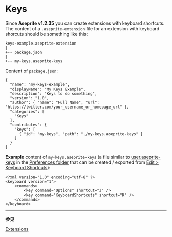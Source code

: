 # Keys

Since **Aseprite v1.2.35** you can create extensions with keyboard
shortcuts. The content of a `.aseprite-extension` file for an
extension with keyboard shorcuts should be something like this:

```
keys-example.aseprite-extension
|
+-- package.json
|
+-- my-keys.aseprite-keys
```

Content of `package.json`:

```
{
  "name": "my-keys-example",
  "displayName": "My Keys Example",
  "description": "Keys to do something",
  "version": "1.0",
  "author": { "name": "Full Name", "url": "https://twitter.com/your_username_or_homepage_url" },
  "categories": [
    "Keys"
  ],
  "contributes": {
    "keys": [
      { "id": "my-keys", "path": "./my-keys.aseprite-keys" }
    ]
  }
}
```

**Example** content of `my-keys.aseprite-keys` (a file similar to
[user.aseprite-keys](https://www.aseprite.org/docs/files/#useraseprite-keys)
in the [Preferences folder](https://www.aseprite.org/docs/preferences/) that
can be created / exported from [Edit > Keyboard Shortcuts](keyboard-shortcuts.md)):

```
<?xml version="1.0" encoding="utf-8" ?>
<keyboard version="1">
    <commands>
        <key command="Options" shortcut="J" />
        <key command="KeyboardShortcuts" shortcut="K" />
    </commands>
</keyboard>
```

---

**参见**

[Extensions](extensions.md)
